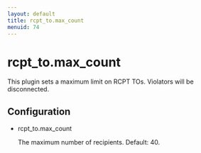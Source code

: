 ```yaml
---
layout: default
title: rcpt_to.max_count
menuid: 74
---
```

rcpt\_to.max\_count
=================

This plugin sets a maximum limit on RCPT TOs. Violators will be disconnected.

Configuration
-------------

* rcpt\_to.max\_count

  The maximum number of recipients. Default: 40.

